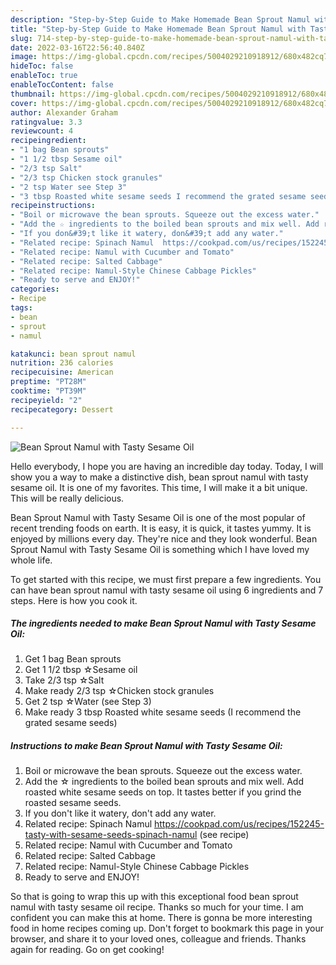 ```yaml
---
description: "Step-by-Step Guide to Make Homemade Bean Sprout Namul with Tasty Sesame Oil"
title: "Step-by-Step Guide to Make Homemade Bean Sprout Namul with Tasty Sesame Oil"
slug: 714-step-by-step-guide-to-make-homemade-bean-sprout-namul-with-tasty-sesame-oil
date: 2022-03-16T22:56:40.840Z
image: https://img-global.cpcdn.com/recipes/5004029210918912/680x482cq70/bean-sprout-namul-with-tasty-sesame-oil-recipe-main-photo.jpg
hideToc: false
enableToc: true
enableTocContent: false
thumbnail: https://img-global.cpcdn.com/recipes/5004029210918912/680x482cq70/bean-sprout-namul-with-tasty-sesame-oil-recipe-main-photo.jpg
cover: https://img-global.cpcdn.com/recipes/5004029210918912/680x482cq70/bean-sprout-namul-with-tasty-sesame-oil-recipe-main-photo.jpg
author: Alexander Graham
ratingvalue: 3.3
reviewcount: 4
recipeingredient:
- "1 bag Bean sprouts"
- "1 1/2 tbsp Sesame oil"
- "2/3 tsp Salt"
- "2/3 tsp Chicken stock granules"
- "2 tsp Water see Step 3"
- "3 tbsp Roasted white sesame seeds I recommend the grated sesame seeds"
recipeinstructions:
- "Boil or microwave the bean sprouts. Squeeze out the excess water."
- "Add the ☆ ingredients to the boiled bean sprouts and mix well. Add roasted white sesame seeds on top. It tastes better if you grind the roasted sesame seeds."
- "If you don&#39;t like it watery, don&#39;t add any water."
- "Related recipe: Spinach Namul  https://cookpad.com/us/recipes/152245-tasty-with-sesame-seeds-spinach-namul           (see recipe)"
- "Related recipe: Namul with Cucumber and Tomato"
- "Related recipe: Salted Cabbage"
- "Related recipe: Namul-Style Chinese Cabbage Pickles"
- "Ready to serve and ENJOY!"
categories:
- Recipe
tags:
- bean
- sprout
- namul

katakunci: bean sprout namul 
nutrition: 236 calories
recipecuisine: American
preptime: "PT28M"
cooktime: "PT39M"
recipeyield: "2"
recipecategory: Dessert

---
```



![Bean Sprout Namul with Tasty Sesame Oil](https://img-global.cpcdn.com/recipes/5004029210918912/680x482cq70/bean-sprout-namul-with-tasty-sesame-oil-recipe-main-photo.jpg)

Hello everybody, I hope you are having an incredible day today. Today, I will show you a way to make a distinctive dish, bean sprout namul with tasty sesame oil. It is one of my favorites. This time, I will make it a bit unique. This will be really delicious.

Bean Sprout Namul with Tasty Sesame Oil is one of the most popular of recent trending foods on earth. It is easy, it is quick, it tastes yummy. It is enjoyed by millions every day. They're nice and they look wonderful. Bean Sprout Namul with Tasty Sesame Oil is something which I have loved my whole life.




To get started with this recipe, we must first prepare a few ingredients. You can have bean sprout namul with tasty sesame oil using 6 ingredients and 7 steps. Here is how you cook it.

<!--inarticleads1-->

##### The ingredients needed to make Bean Sprout Namul with Tasty Sesame Oil:

1. Get 1 bag Bean sprouts
1. Get 1 1/2 tbsp ☆Sesame oil
1. Take 2/3 tsp ☆Salt
1. Make ready 2/3 tsp ☆Chicken stock granules
1. Get 2 tsp ☆Water (see Step 3)
1. Make ready 3 tbsp Roasted white sesame seeds (I recommend the grated sesame seeds)




<!--inarticleads2-->

##### Instructions to make Bean Sprout Namul with Tasty Sesame Oil:

1. Boil or microwave the bean sprouts. Squeeze out the excess water.
1. Add the ☆ ingredients to the boiled bean sprouts and mix well. Add roasted white sesame seeds on top. It tastes better if you grind the roasted sesame seeds.
1. If you don&#39;t like it watery, don&#39;t add any water.
1. Related recipe: Spinach Namul  https://cookpad.com/us/recipes/152245-tasty-with-sesame-seeds-spinach-namul           (see recipe)
1. Related recipe: Namul with Cucumber and Tomato
1. Related recipe: Salted Cabbage
1. Related recipe: Namul-Style Chinese Cabbage Pickles
1. Ready to serve and ENJOY!



So that is going to wrap this up with this exceptional food bean sprout namul with tasty sesame oil recipe. Thanks so much for your time. I am confident you can make this at home. There is gonna be more interesting food in home recipes coming up. Don't forget to bookmark this page in your browser, and share it to your loved ones, colleague and friends. Thanks again for reading. Go on get cooking!
